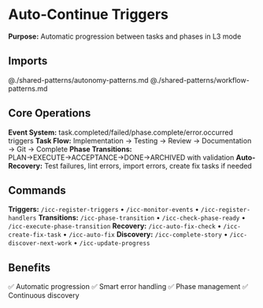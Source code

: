 # Auto-Continue Triggers

**Purpose:** Automatic progression between tasks and phases in L3 mode

## Imports
@./shared-patterns/autonomy-patterns.md
@./shared-patterns/workflow-patterns.md

## Core Operations
**Event System:** task.completed/failed/phase.complete/error.occurred triggers
**Task Flow:** Implementation → Testing → Review → Documentation → Git → Complete
**Phase Transitions:** PLAN→EXECUTE→ACCEPTANCE→DONE→ARCHIVED with validation
**Auto-Recovery:** Test failures, lint errors, import errors, create fix tasks if needed

## Commands
**Triggers:** `/icc-register-triggers` • `/icc-monitor-events` • `/icc-register-handlers`
**Transitions:** `/icc-phase-transition` • `/icc-check-phase-ready` • `/icc-execute-phase-transition`
**Recovery:** `/icc-auto-fix-check` • `/icc-create-fix-task` • `/icc-auto-fix`
**Discovery:** `/icc-complete-story` • `/icc-discover-next-work` • `/icc-update-progress`

## Benefits
✅ Automatic progression ✅ Smart error handling ✅ Phase management ✅ Continuous discovery